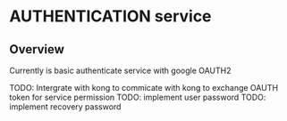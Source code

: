 # AUTHENTICATION service

## Overview
Currently is basic authenticate service with google OAUTH2

TODO: Intergrate with kong to commicate with kong to exchange OAUTH token for service permission
TODO: implement user password
TODO: implement recovery password
